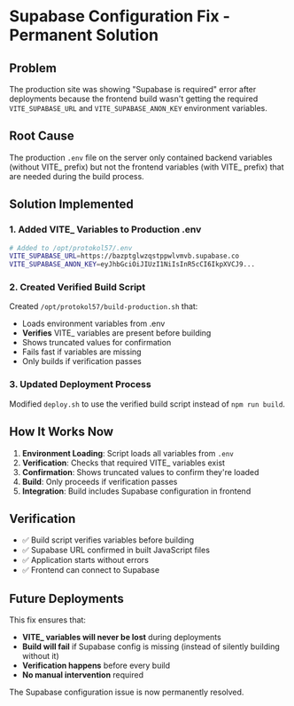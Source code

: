 # Supabase Configuration Fix - Permanent Solution

## Problem
The production site was showing "Supabase is required" error after deployments because the frontend build wasn't getting the required `VITE_SUPABASE_URL` and `VITE_SUPABASE_ANON_KEY` environment variables.

## Root Cause
The production `.env` file on the server only contained backend variables (without VITE_ prefix) but not the frontend variables (with VITE_ prefix) that are needed during the build process.

## Solution Implemented

### 1. Added VITE_ Variables to Production .env
```bash
# Added to /opt/protokol57/.env
VITE_SUPABASE_URL=https://bazptglwzqstppwlvmvb.supabase.co
VITE_SUPABASE_ANON_KEY=eyJhbGciOiJIUzI1NiIsInR5cCI6IkpXVCJ9...
```

### 2. Created Verified Build Script
Created `/opt/protokol57/build-production.sh` that:
- Loads environment variables from .env
- **Verifies** VITE_ variables are present before building
- Shows truncated values for confirmation
- Fails fast if variables are missing
- Only builds if verification passes

### 3. Updated Deployment Process
Modified `deploy.sh` to use the verified build script instead of `npm run build`.

## How It Works Now

1. **Environment Loading**: Script loads all variables from `.env`
2. **Verification**: Checks that required VITE_ variables exist
3. **Confirmation**: Shows truncated values to confirm they're loaded
4. **Build**: Only proceeds if verification passes
5. **Integration**: Build includes Supabase configuration in frontend

## Verification
- ✅ Build script verifies variables before building
- ✅ Supabase URL confirmed in built JavaScript files
- ✅ Application starts without errors
- ✅ Frontend can connect to Supabase

## Future Deployments
This fix ensures that:
- **VITE_ variables will never be lost** during deployments
- **Build will fail** if Supabase config is missing (instead of silently building without it)
- **Verification happens** before every build
- **No manual intervention** required

The Supabase configuration issue is now permanently resolved.
